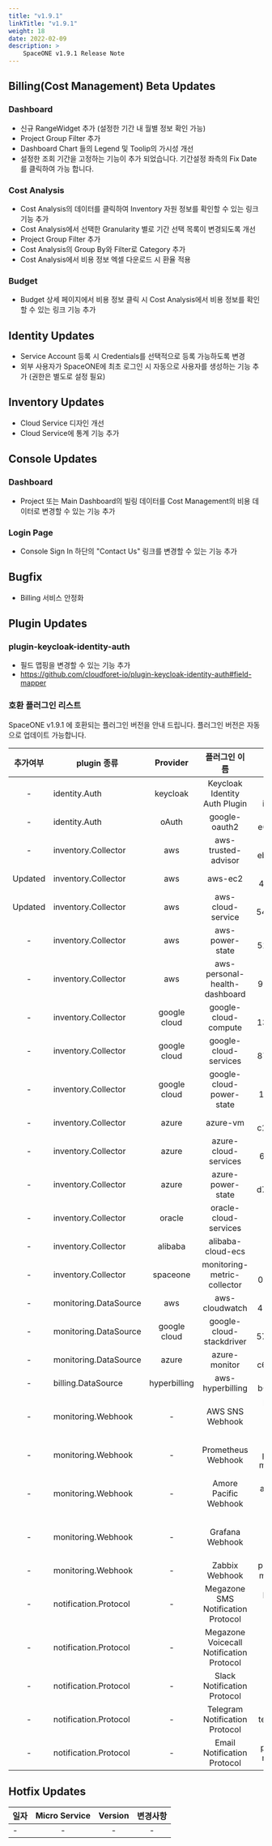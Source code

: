 ```yaml
---
title: "v1.9.1"
linkTitle: "v1.9.1"
weight: 18
date: 2022-02-09
description: >
    SpaceONE v1.9.1 Release Note
---
```


## Billing(Cost Management) Beta Updates

### Dashboard
  - 신규 RangeWidget 추가 (설정한 기간 내 월별 정보 확인 가능)
  - Project Group Filter 추가
  - Dashboard Chart 들의 Legend 및 Toolip의 가시성 개선
  - 설정한 조회 기간을 고정하는 기능이 추가 되었습니다. 기간설정 좌측의 Fix Date 를 클릭하여 가능 합니다. 

### Cost Analysis
  - Cost Analysis의 데이터를 클릭하여 Inventory 자원 정보를 확인할 수 있는 링크 기능 추가
  - Cost Analysis에서 선택한 Granularity 별로 기간 선택 목록이 변경되도록 개선
  - Project Group Filter 추가
  - Cost Analysis의 Group By와 Filter로 Category 추가
  - Cost Analysis에서 비용 정보 엑셀 다운로드 시 환율 적용

### Budget
  - Budget 상세 페이지에서 비용 정보 클릭 시 Cost Analysis에서 비용 정보를 확인할 수 있는 링크 기능 추가


## Identity Updates
- Service Account 등록 시 Credentials를 선택적으로 등록 가능하도록 변경
- 외부 사용자가 SpaceONE에 최초 로그인 시 자동으로 사용자를 생성하는 기능 추가 (권한은 별도로 설정 필요)

## Inventory Updates
- Cloud Service 디자인 개선
- Cloud Service에 통계 기능 추가


## Console Updates

### Dashboard
- Project 또는 Main Dashboard의 빌링 데이터를 Cost Management의 비용 데이터로 변경할 수 있는 기능 추가

### Login Page
- Console Sign In 하단의 "Contact Us" 링크를 변경할 수 있는 기능 추가

## Bugfix
- Billing 서비스 안정화

## Plugin Updates

### plugin-keycloak-identity-auth
- 필드 맵핑을 변경할 수 있는 기능 추가
- https://github.com/cloudforet-io/plugin-keycloak-identity-auth#field-mapper

### 호환 플러그인 리스트

SpaceONE v1.9.1 에 호환되는 플러그인 버전을 안내 드립니다.
플러그인 버전은 자동으로 업데이트 가능합니다.

|  추가여부   | plugin 종류                  |   Provider   |                 플러그인 이름                  |               plugin_id                | version |
|:-------:|----------------------------|:------------:|:----------------------------------------:|:--------------------------------------:|:-------:|
|    -    | identity.Auth              |   keycloak   |      Keycloak Identity Auth Plugin       |     plugin-keycloak-identity-auth      |  v1.2   |
|    -    | identity.Auth              |    oAuth     |              google-oauth2               |          plugin-e6b1b0bbacc6           |  v1.1   |
|    -    | inventory.Collector        |     aws      |           aws-trusted-advisor            |          plugin-eb120a41bb8d           |  v1.4   |
| Updated | inventory.Collector        |     aws      |                 aws-ec2                  |          plugin-49f224ef6d36           |  v1.13  |
| Updated | inventory.Collector        |     aws      |            aws-cloud-service             |          plugin-54487559e402           | v1.13.5 |
|    -    | inventory.Collector        |     aws      |             aws-power-state              |          plugin-516babd3637c           |  v1.6   |
|    -    | inventory.Collector        |     aws      |      aws-personal-health-dashboard       |          plugin-986155af217b           |  v1.4   |
|    -    | inventory.Collector        | google cloud |           google-cloud-compute           |          plugin-13c3051967ce           | v1.3.8  |
|    -    | inventory.Collector        | google cloud |          google-cloud-services           |          plugin-87dc35ecb550           | v1.3.5  |
|    -    | inventory.Collector        | google cloud |         google-cloud-power-state         |          plugin-11f322fa4106           | v1.1.3  |
|    -    | inventory.Collector        |    azure     |                 azure-vm                 |          plugin-c1104066ca52           | v1.2.13 |
|    -    | inventory.Collector        |    azure     |           azure-cloud-services           |          plugin-6fec638f139c           | v1.2.14 |
|    -    | inventory.Collector        |    azure     |            azure-power-state             |          plugin-d7a1d8670488           | v1.0.3  |
|    -    | inventory.Collector        |    oracle    |          oracle-cloud-services           |                  N/A                   |         |
|    -    | inventory.Collector        |   alibaba    |            alibaba-cloud-ecs             |                  N/A                   |         |
|    -    | inventory.Collector        |   spaceone   |       monitoring-metric-collector        |          plugin-023782c156cf           | v1.2.4  |
|    -    | monitoring.DataSource      |     aws      |              aws-cloudwatch              |          plugin-41782f6158bb           | v1.1.4  |
|    -    | monitoring.DataSource      | google cloud |         google-cloud-stackdriver         |          plugin-57773973639a           | v1.0.7  |
|    -    | monitoring.DataSource      |    azure     |              azure-monitor               |          plugin-c6c14566298c           | v1.0.4  |
|    -    | billing.DataSource         | hyperbilling |             aws-hyperbilling             |          plugin-b60505e70f9d           | v1.0.2  |
|    -    | monitoring.Webhook         |      -       |             AWS SNS Webhook              |   plugin-aws-sns-monitoring-webhook    |  v1.1   |
|    -    | monitoring.Webhook         |      -       |            Prometheus Webhook            |     plugin-prometheus-mon-webhook      | v1.0.2  |
|    -    | monitoring.Webhook         |      -       |          Amore Pacific Webhook           | plugin-amorepacific-monitoring-webhook | v1.1.1  |
|    -    | monitoring.Webhook         |      -       |             Grafana Webhook              |   plugin-grafana-monitoring-webhook    | v1.0.4  |
|    -    | monitoring.Webhook         |      -       |              Zabbix Webhook              |       plugin-zabbix-mon-webhook        |  v1.0   |
|    -    | notification.Protocol      |      -       |    Megazone SMS Notification Protocol    |    plugin-sms-notification-protocol    | v1.0.2  |
|    -    | notification.Protocol      |      -       | Megazone Voicecall Notification Protocol | plugin-voicecall-notification-protocol | v1.0.4  |
|    -    | notification.Protocol      |      -       |       Slack Notification Protocol        |      slack-notification-protocol       | v1.0.3  |
|    -    | notification.Protocol      |      -       |      Telegram Notification Protocol      |     plugin-telegram-noti-protocol      | v1.0.2  |
|    -    | notification.Protocol      |      -       |       Email Notification Protocol        |       plugin-email-noti-protocol       | v1.0.1  |


## Hotfix Updates
| 일자  | Micro Service | Version | 변경사항 |
|-----|:-------------:|:-------:|:----:|
| -   |       -       |    -    |  -   |


